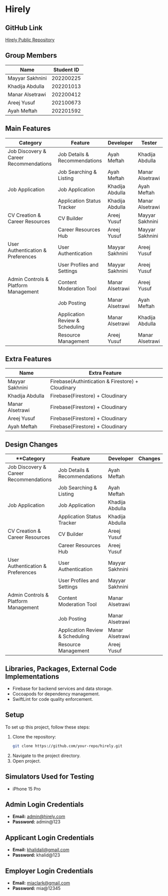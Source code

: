 # Hirely

## GitHub Link
[Hirely Public Repository](https://github.com/ayahmeftah/Hirely)

## Group Members

| Name            | Student ID  |
|-----------------|-------------|
| Mayyar Sakhnini | 202200225   |
| Khadija Abdulla | 202201013   |
| Manar Alsetrawi | 202200412   |
| Areej Yusuf     | 202100673   |
| Ayah Meftah     | 202201592   |

## Main Features

|**Category**| **Feature**                          | **Developer**       | **Tester**          |
|----------|--------------------------------------|---------------------|---------------------|
|Job Discovery & Career Recommendations| Job Details & Recommendations        | Ayah Meftah         | Khadija Abdulla     |
|    | Job Searching & Listing              | Ayah Meftah         | Manar Alsetrawi     |
|Job Application| Job Application                      | Khadija Abdulla     | Ayah Meftah         |
|  | Application Status Tracker           | Khadija Abdulla     | Manar Alsetrawi     |
|CV Creation & Career Resources| CV Builder                           | Areej Yusuf         | Mayyar Sakhnini     |
|  | Career Resources Hub                 | Areej Yusuf         | Mayyar Sakhnini     |
| User Authentication & Preferences| User Authentication                  | Mayyar Sakhnini     | Areej Yusuf         |
|  | User Profiles and Settings           | Mayyar Sakhnini     | Areej Yusuf         |
|Admin Controls & Platform Management| Content Moderation Tool              | Manar Alsetrawi     | Areej Yusuf         |
|  | Job Posting                          | Manar Alsetrawi     | Ayah Meftah         |
|  | Application Review & Scheduling      | Manar Alsetrawi     | Khadija Abdulla     |
|  | Resource Management                  | Areej Yusuf         | Manar Alsetrawi     |

## Extra Features

| Name            | Extra Feature  |
|-----------------|-------------|
| Mayyar Sakhnini | Firebase(Authintication & Firestore) + Cloudinary  |
| Khadija Abdulla | Firebase(Firestore) + Cloudinary   |
| Manar Alsetrawi | Firebase(Firestore) + Cloudinary   |
| Areej Yusuf     | Firebase(Firestore) + Cloudinary   |
| Ayah Meftah     | Firebase(Firestore) + Cloudinary   |

## Design Changes

|**Category| **Feature**                          | **Developer**       | **Changes**          |
|----------|--------------------------------------|---------------------|---------------------|
|Job Discovery & Career Recommendations| Job Details & Recommendations        | Ayah Meftah         |      |
|    | Job Searching & Listing              | Ayah Meftah         |      |
|Job Application| Job Application                      | Khadija Abdulla     |          |
|  | Application Status Tracker           | Khadija Abdulla     |      |
|CV Creation & Career Resources| CV Builder                           | Areej Yusuf         |      |
|  | Career Resources Hub                 | Areej Yusuf         |      |
| User Authentication & Preferences| User Authentication                  | Mayyar Sakhnini     |          |
|  | User Profiles and Settings           | Mayyar Sakhnini     |          |
|Admin Controls & Platform Management| Content Moderation Tool              | Manar Alsetrawi     |         |
|  | Job Posting                          | Manar Alsetrawi     |          |
|  | Application Review & Scheduling      | Manar Alsetrawi     |      |
|  | Resource Management                  | Areej Yusuf         |     |

## Libraries, Packages, External Code Implementations

- Firebase for backend services and data storage.
- Cocoapods for dependency management.
- SwiftLint for code quality enforcement.

## Setup

To set up this project, follow these steps:

1. Clone the repository:
   ```bash
   git clone https://github.com/your-repo/hirely.git
   ```
2. Navigate to the project directory.
3. Open project.

## Simulators Used for Testing

- iPhone 15 Pro
  
## Admin Login Credentials

- **Email:** admin@hirely.com
- **Password:** admin@123

## Applicant Login Credentials

- **Email:** khalidali@gmail.com
- **Password:** khalid@123

## Employer Login Credentials

- **Email:** miaclark@gmail.com
- **Password:** mia@12345
